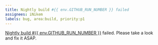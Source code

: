 ```yaml
---
title: Nightly build #{{ env.GITHUB_RUN_NUMBER }} failed
assignees: iNikem
labels: bug, area:build, priority:p1
---
```

<a href="https://github.com/{{ env.GITHUB_REPOSITORY }}/actions/runs/{{ env.GITHUB_RUN_ID }}">
Nightly build #{{ env.GITHUB_RUN_NUMBER }}</a> failed. Please take a look and fix it ASAP.
